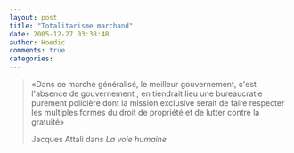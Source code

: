 ```yaml
---
layout: post
title: "Totalitarisme marchand"
date: 2005-12-27 03:38:48
author: Hoedic
comments: true
categories: 
---
```



<blockquote class="citation">«Dans ce marché généralisé, le meilleur gouvernement, c'est l'absence de gouvernement ; en tiendrait lieu une bureaucratie purement policière dont la mission exclusive serait de faire respecter les multiples formes du droit de propriété et de lutter contre la gratuité»

Jacques Attali dans *La voie humaine*</blockquote>